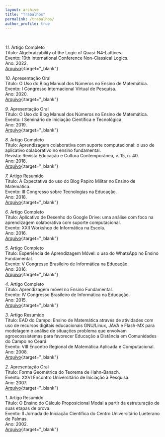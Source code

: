 ```yaml
---
layout: archive
title: "Trabalhos"
permalink: /trabalhos/
author_profile: true
---
```


<br />

*11.* Artigo Completo <br />
Título: Algebraizability of the Logic of Quasi-N4-Lattices. <br />
Evento: 10th International Conference Non-Classical Logics. <br />
Ano: 2022. <br />
[Arquivo](/assets/files/11_NCL.pdf){:target="_blank"}

*10.* Apresentação Oral <br />
Título: O Uso do Blog Manual dos Números no Ensino de Matemática. <br />
Evento: I Congresso Internacional Virtual de Pesquisa. <br />
Ano: 2020. <br />
[Arquivo](/assets/files/10_CONINP.pdf){:target="_blank"}

*9.* Apresentação Oral <br />
Título: O Uso do Blog Manual dos Números no Ensino de Matemática. <br />
Evento: I Seminário de Iniciação Científica e Tecnológica. <br />
Ano: 2019. <br />
[Arquivo](/assets/files/09_SEMIC.pdf){:target="_blank"}

*8.* Artigo Completo <br />
Título: Aprendizagem colaborativa com suporte computacional: o uso de aplicativo colaborativo no ensino fundamental. <br />
Revista: Revista Educação e Cultura Contemporânea, v. 15, n. 40. <br />
Ano: 2018. <br />
[Arquivo](/assets/files/08_RECC.pdf){:target="_blank"}

*7.* Artigo Resumido <br />
Título: A Expectativa do uso do Blog Papiro Militar no Ensino de Matemática. <br />
Evento: III Congresso sobre Tecnologias na Educação. <br />
Ano: 2018. <br />
[Arquivo](/assets/files/07_CTRL+E.pdf){:target="_blank"}

*6.* Artigo Completo <br />
Título: Aplicativo de Desenho do Google Drive: uma análise com foco na aprendizagem colaborativa com suporte computacional. <br />
Evento: XXII Workshop de Informática na Escola. <br />
Ano: 2016.<br />
[Arquivo](/assets/files/06_CBIE.pdf){:target="_blank"}

*5.* Artigo Completo <br />
Título: Experiência de Aprendizagem Móvel: o uso do WhatsApp no Ensino Fundamental. <br />
Evento: V Congresso Brasileiro de Informática na Educação. <br />
Ano: 2016. <br />
[Arquivo](/assets/files/05_CBIE.pdf){:target="_blank"}

*4.* Artigo Completo <br />
Título: Aprendizagem móvel no Ensino Fundamental. <br />
Evento: IV Congresso Brasileiro de Informática na Educação. <br />
Ano: 2015. <br />
[Arquivo](/assets/files/04_CBIE.pdf){:target="_blank"}

*3.* Artigo Resumido <br />
Título: EAD do Campo: Ensino de Matemática através de atividades com uso de recursos digitais educacionais GNU/Linux, JAVA e Flash-MX para modelagem e análise de situações problema que envolvam agroecossistemas para favorecer Educação a Distância em Comunidades do Campo no Ceará. <br />
Evento: VIII Encontro Regional de Matemática Aplicada e Computacional. <br />
Ano: 2008. <br />
[Arquivo](/assets/files/03_ERMAC.pdf){:target="_blank"}

*2.* Apresentação Oral <br />
Título: Forma Geométrica do Teorema de Hahn-Banach. <br />
Evento: XXVI Encontro Universitário de Iniciação à Pesquisa. <br />
Ano: 2007. <br />
[Arquivo](/assets/files/02_EUIP.pdf){:target="_blank"}

*1.* Artigo Resumido <br />
Título: O Ensino do Cálculo Proposicional Modal a partir da estruturação de suas etapas de prova. <br />
Evento: II Jornada de Iniciação Científica do Centro Universitário Lueterano de Palmas. <br />
Ano: 2002. <br />
[Arquivo](/assets/files/01_JIC.pdf){:target="_blank"}

